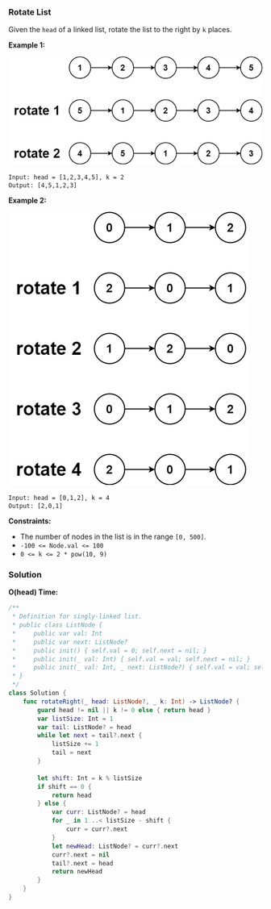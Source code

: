 
### Rotate List

Given the `head` of a linked list, rotate the list to the right by `k` places.

__Example 1:__

![question_61-0.jpg](../images/question_61-0.jpg)
```
Input: head = [1,2,3,4,5], k = 2
Output: [4,5,1,2,3]
```
__Example 2:__

![question_61-1.jpg](../images/question_61-1.jpg)
```
Input: head = [0,1,2], k = 4
Output: [2,0,1]
```

__Constraints:__
* The number of nodes in the list is in the range `[0, 500]`.
* `-100 <= Node.val <= 100`
* `0 <= k <= 2 * pow(10, 9)`

### Solution
__O(head) Time:__
```Swift
/**
 * Definition for singly-linked list.
 * public class ListNode {
 *     public var val: Int
 *     public var next: ListNode?
 *     public init() { self.val = 0; self.next = nil; }
 *     public init(_ val: Int) { self.val = val; self.next = nil; }
 *     public init(_ val: Int, _ next: ListNode?) { self.val = val; self.next = next; }
 * }
 */
class Solution {
    func rotateRight(_ head: ListNode?, _ k: Int) -> ListNode? {
        guard head != nil || k != 0 else { return head }
        var listSize: Int = 1
        var tail: ListNode? = head
        while let next = tail?.next {
            listSize += 1
            tail = next
        }

        let shift: Int = k % listSize
        if shift == 0 {
            return head
        } else {
            var curr: ListNode? = head
            for _ in 1 ..< listSize - shift {
                curr = curr?.next
            }
            let newHead: ListNode? = curr?.next
            curr?.next = nil
            tail?.next = head
            return newHead
        }
    }
}
```